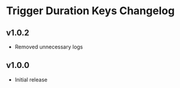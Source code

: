 # Trigger Duration Keys Changelog

## v1.0.2
- Removed unnecessary logs

## v1.0.0
- Initial release
